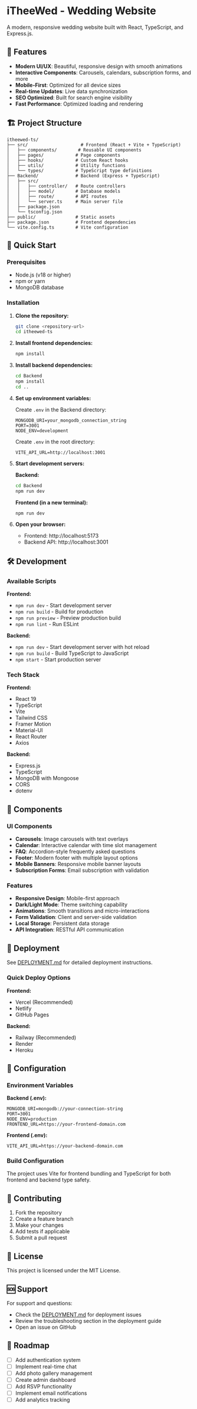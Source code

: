 # iTheeWed - Wedding Website

A modern, responsive wedding website built with React, TypeScript, and Express.js.

## 🎉 Features

- **Modern UI/UX**: Beautiful, responsive design with smooth animations
- **Interactive Components**: Carousels, calendars, subscription forms, and more
- **Mobile-First**: Optimized for all device sizes
- **Real-time Updates**: Live data synchronization
- **SEO Optimized**: Built for search engine visibility
- **Fast Performance**: Optimized loading and rendering

## 🏗️ Project Structure

```
itheewed-ts/
├── src/                    # Frontend (React + Vite + TypeScript)
│   ├── components/        # Reusable UI components
│   ├── pages/            # Page components
│   ├── hooks/            # Custom React hooks
│   ├── utils/            # Utility functions
│   └── types/            # TypeScript type definitions
├── Backend/              # Backend (Express + TypeScript)
│   ├── src/
│   │   ├── controller/   # Route controllers
│   │   ├── model/        # Database models
│   │   ├── route/        # API routes
│   │   └── server.ts     # Main server file
│   ├── package.json
│   └── tsconfig.json
├── public/               # Static assets
├── package.json          # Frontend dependencies
└── vite.config.ts        # Vite configuration
```

## 🚀 Quick Start

### Prerequisites

- Node.js (v18 or higher)
- npm or yarn
- MongoDB database

### Installation

1. **Clone the repository:**
   ```bash
   git clone <repository-url>
   cd itheewed-ts
   ```

2. **Install frontend dependencies:**
   ```bash
   npm install
   ```

3. **Install backend dependencies:**
   ```bash
   cd Backend
   npm install
   cd ..
   ```

4. **Set up environment variables:**

   Create `.env` in the Backend directory:
   ```env
   MONGODB_URI=your_mongodb_connection_string
   PORT=3001
   NODE_ENV=development
   ```

   Create `.env` in the root directory:
   ```env
   VITE_API_URL=http://localhost:3001
   ```

5. **Start development servers:**

   **Backend:**
   ```bash
   cd Backend
   npm run dev
   ```

   **Frontend (in a new terminal):**
   ```bash
   npm run dev
   ```

6. **Open your browser:**
   - Frontend: http://localhost:5173
   - Backend API: http://localhost:3001

## 🛠️ Development

### Available Scripts

**Frontend:**
- `npm run dev` - Start development server
- `npm run build` - Build for production
- `npm run preview` - Preview production build
- `npm run lint` - Run ESLint

**Backend:**
- `npm run dev` - Start development server with hot reload
- `npm run build` - Build TypeScript to JavaScript
- `npm start` - Start production server

### Tech Stack

**Frontend:**
- React 19
- TypeScript
- Vite
- Tailwind CSS
- Framer Motion
- Material-UI
- React Router
- Axios

**Backend:**
- Express.js
- TypeScript
- MongoDB with Mongoose
- CORS
- dotenv

## 📱 Components

### UI Components
- **Carousels**: Image carousels with text overlays
- **Calendar**: Interactive calendar with time slot management
- **FAQ**: Accordion-style frequently asked questions
- **Footer**: Modern footer with multiple layout options
- **Mobile Banners**: Responsive mobile banner layouts
- **Subscription Forms**: Email subscription with validation

### Features
- **Responsive Design**: Mobile-first approach
- **Dark/Light Mode**: Theme switching capability
- **Animations**: Smooth transitions and micro-interactions
- **Form Validation**: Client and server-side validation
- **Local Storage**: Persistent data storage
- **API Integration**: RESTful API communication

## 🚀 Deployment

See [DEPLOYMENT.md](./DEPLOYMENT.md) for detailed deployment instructions.

### Quick Deploy Options

**Frontend:**
- Vercel (Recommended)
- Netlify
- GitHub Pages

**Backend:**
- Railway (Recommended)
- Render
- Heroku

## 🔧 Configuration

### Environment Variables

**Backend (.env):**
```env
MONGODB_URI=mongodb://your-connection-string
PORT=3001
NODE_ENV=production
FRONTEND_URL=https://your-frontend-domain.com
```

**Frontend (.env):**
```env
VITE_API_URL=https://your-backend-domain.com
```

### Build Configuration

The project uses Vite for frontend bundling and TypeScript for both frontend and backend type safety.

## 🤝 Contributing

1. Fork the repository
2. Create a feature branch
3. Make your changes
4. Add tests if applicable
5. Submit a pull request

## 📄 License

This project is licensed under the MIT License.

## 🆘 Support

For support and questions:
- Check the [DEPLOYMENT.md](./DEPLOYMENT.md) for deployment issues
- Review the troubleshooting section in the deployment guide
- Open an issue on GitHub

## 🎯 Roadmap

- [ ] Add authentication system
- [ ] Implement real-time chat
- [ ] Add photo gallery management
- [ ] Create admin dashboard
- [ ] Add RSVP functionality
- [ ] Implement email notifications
- [ ] Add analytics tracking
